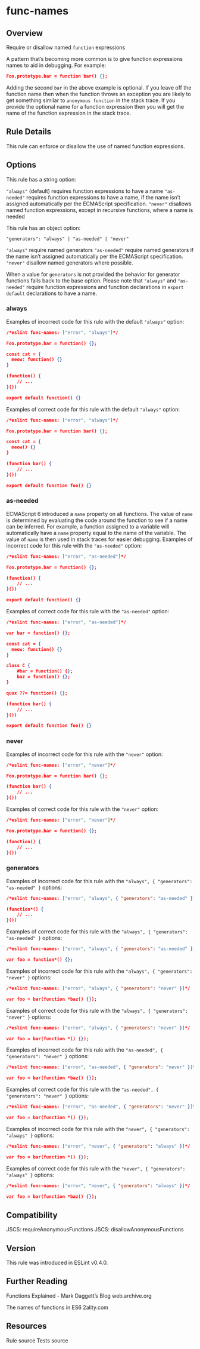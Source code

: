 
# func-names
## Overview
Require or disallow named `function` expressions



A pattern that’s becoming more common is to give function expressions names to aid in debugging. For example:

```json
Foo.prototype.bar = function bar() {};
```
Adding the second `bar` in the above example is optional.  If you leave off the function name then when the function throws an exception you are likely to get something similar to `anonymous function` in the stack trace.  If you provide the optional name for a function expression then you will get the name of the function expression in the stack trace.
## Rule Details
This rule can enforce or disallow the use of named function expressions.
## Options
This rule has a string option:

`"always"` (default) requires function expressions to have a name
`"as-needed"` requires function expressions to have a name, if the name isn’t assigned automatically per the ECMAScript specification.
`"never"` disallows named function expressions, except in recursive functions, where a name is needed

This rule has an object option:

`"generators": "always" | "as-needed" | "never"`

`"always"` require named generators
`"as-needed"` require named generators if the name isn’t assigned automatically per the ECMAScript specification.
`"never"` disallow named generators where possible.



When a value for `generators` is not provided the behavior for generator functions falls back to the base option.
Please note that `"always"` and `"as-needed"` require function expressions and function declarations in `export default` declarations to have a name.
### always
Examples of incorrect code for this rule with the default `"always"` option:


```json
/*eslint func-names: ["error", "always"]*/

Foo.prototype.bar = function() {};

const cat = {
  meow: function() {}
}

(function() {
    // ...
}())

export default function() {}
```
Examples of correct code for this rule with the default `"always"` option:


```json
/*eslint func-names: ["error", "always"]*/

Foo.prototype.bar = function bar() {};

const cat = {
  meow() {}
}

(function bar() {
    // ...
}())

export default function foo() {}
```
### as-needed
ECMAScript 6 introduced a `name` property on all functions. The value of `name` is determined by evaluating the code around the function to see if a name can be inferred. For example, a function assigned to a variable will automatically have a `name` property equal to the name of the variable. The value of `name` is then used in stack traces for easier debugging.
Examples of incorrect code for this rule with the `"as-needed"` option:


```json
/*eslint func-names: ["error", "as-needed"]*/

Foo.prototype.bar = function() {};

(function() {
    // ...
}())

export default function() {}
```
Examples of correct code for this rule with the `"as-needed"` option:


```json
/*eslint func-names: ["error", "as-needed"]*/

var bar = function() {};

const cat = {
  meow: function() {}
}

class C {
    #bar = function() {};
    baz = function() {};
}

quux ??= function() {};

(function bar() {
    // ...
}())

export default function foo() {}
```
### never
Examples of incorrect code for this rule with the `"never"` option:


```json
/*eslint func-names: ["error", "never"]*/

Foo.prototype.bar = function bar() {};

(function bar() {
    // ...
}())
```
Examples of correct code for this rule with the `"never"` option:


```json
/*eslint func-names: ["error", "never"]*/

Foo.prototype.bar = function() {};

(function() {
    // ...
}())
```
### generators
Examples of incorrect code for this rule with the `"always", { "generators": "as-needed" }` options:


```json
/*eslint func-names: ["error", "always", { "generators": "as-needed" }]*/

(function*() {
    // ...
}())
```
Examples of correct code for this rule with the `"always", { "generators": "as-needed" }` options:


```json
/*eslint func-names: ["error", "always", { "generators": "as-needed" }]*/

var foo = function*() {};
```
Examples of incorrect code for this rule with the `"always", { "generators": "never" }` options:


```json
/*eslint func-names: ["error", "always", { "generators": "never" }]*/

var foo = bar(function *baz() {});
```
Examples of correct code for this rule with the `"always", { "generators": "never" }` options:


```json
/*eslint func-names: ["error", "always", { "generators": "never" }]*/

var foo = bar(function *() {});
```
Examples of incorrect code for this rule with the `"as-needed", { "generators": "never" }` options:


```json
/*eslint func-names: ["error", "as-needed", { "generators": "never" }]*/

var foo = bar(function *baz() {});
```
Examples of correct code for this rule with the `"as-needed", { "generators": "never" }` options:


```json
/*eslint func-names: ["error", "as-needed", { "generators": "never" }]*/

var foo = bar(function *() {});
```
Examples of incorrect code for this rule with the `"never", { "generators": "always" }` options:


```json
/*eslint func-names: ["error", "never", { "generators": "always" }]*/

var foo = bar(function *() {});
```
Examples of correct code for this rule with the `"never", { "generators": "always" }` options:


```json
/*eslint func-names: ["error", "never", { "generators": "always" }]*/

var foo = bar(function *baz() {});
```
## Compatibility

JSCS: requireAnonymousFunctions 
JSCS: disallowAnonymousFunctions 

## Version
This rule was introduced in ESLint v0.4.0.
## Further Reading





Functions Explained - Mark Daggett’s Blog 
 web.archive.org










The names of functions in ES6 
 2ality.com





## Resources

Rule source 
Tests source 

